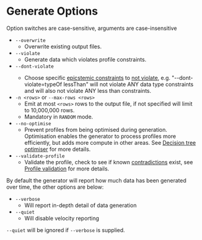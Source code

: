 # Generate Options
Option switches are case-sensitive, arguments are case-insensitive

* `--overwrite`
    * Overwrite existing output files.
* `--violate`
   * Generate data which violates profile constraints.
* `--dont-violate` <epistemic constraints...>
   * Choose specific [epicstemic constraints](../EpistemicConstraints.md) to [not violate](../generator/docs/SelectiveViolation.md), e.g. "--dont-violate=typeOf lessThan" will not violate ANY data type constraints and will also not violate ANY less than constraints.
* `-n <rows>` or `--max-rows <rows>`
   * Emit at most `<rows>` rows to the output file, if not specified will limit to 10,000,000 rows.
   * Mandatory in `RANDOM` mode.
* `--no-optimise`
   * Prevent profiles from being optimised during generation. Optimisation enables the generator to process profiles more efficiently, but adds more compute in other areas. See [Decision tree optimiser](../../generator/docs/OptimisationProcess.md) for more details.
* `--validate-profile`
   * Validate the profile, check to see if known [contradictions](../../generator/docs/Contradictions.md) exist, see [Profile validation](../../generator/docs/ProfileValidation.md) for more details.

By default the generator will report how much data has been generated over time, the other options are below:
* `--verbose`
    * Will report in-depth detail of data generation
* `--quiet`
    * Will disable velocity reporting
    
`--quiet` will be ignored if `--verbose` is supplied.
